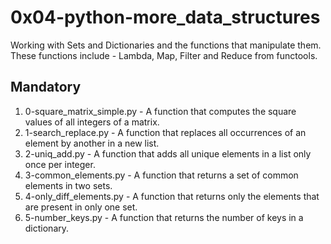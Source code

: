 # 0x04-python-more_data_structures

Working with Sets and Dictionaries and the functions that manipulate them.
These functions include - Lambda, Map, Filter and Reduce from functools.

## Mandatory

1. 0-square_matrix_simple.py - A function that computes the square values of all integers of a matrix.
2. 1-search_replace.py - A function that replaces all occurrences of an element by another in a new list.
3. 2-uniq_add.py - A function that adds all unique elements in a list only once per integer.
4. 3-common_elements.py - A function that returns a set of common elements in two sets.
5. 4-only_diff_elements.py - A function that returns only the elements that are present in only one set.
6. 5-number_keys.py - A function that returns the number of keys in a dictionary.
